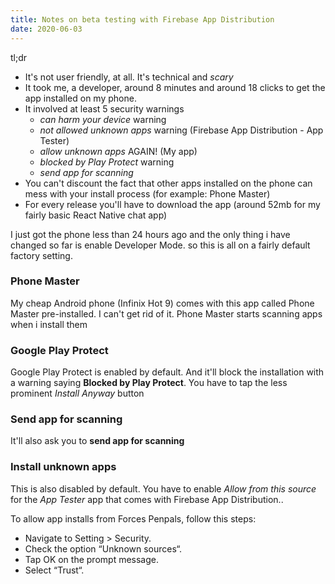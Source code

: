 ```yaml
---
title: Notes on beta testing with Firebase App Distribution
date: 2020-06-03
---
```


tl;dr

- It's not user friendly, at all. It's technical and _scary_
- It took me, a developer, around 8 minutes and around 18 clicks to get the app installed on my phone.
- It involved at least 5 security warnings
  - _can harm your device_ warning
  - _not allowed unknown apps_ warning (Firebase App Distribution - App Tester)
  - _allow unknown apps_ AGAIN! (My app)
  - _blocked by Play Protect_ warning
  - _send app for scanning_
- You can't discount the fact that other apps installed on the phone can mess with your install process (for example: Phone Master)
- For every release you'll have to download the app (around 52mb for my fairly basic React Native chat app)

I just got the phone less than 24 hours ago and the only thing i have changed so far is enable Developer Mode. so this is all on a fairly default factory setting.

### Phone Master

My cheap Android phone (Infinix Hot 9) comes with this app called Phone Master pre-installed. I can't get rid of it. Phone Master starts scanning apps when i install them

### Google Play Protect

Google Play Protect is enabled by default. And it'll block the installation with a warning saying **Blocked by Play Protect**. You have to tap the less prominent _Install Anyway_ button

### Send app for scanning

It'll also ask you to **send app for scanning**

### Install unknown apps

This is also disabled by default. You have to enable _Allow from this source_ for the _App Tester_ app that comes with Firebase App Distribution..

To allow app installs from Forces Penpals, follow this steps:

- Navigate to Setting > Security.
- Check the option “Unknown sources“.
- Tap OK on the prompt message.
- Select “Trust“.
